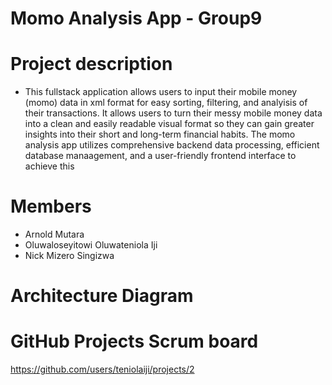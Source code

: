 # Momo Analysis App - Group9
# Project description
- This fullstack application allows users to input their mobile money (momo) data in xml format for easy sorting, filtering, and analyisis of their transactions. It allows users to turn their messy mobile money data into a clean and easily readable visual format so they can gain greater insights into their short and long-term financial habits. The momo analysis app utilizes comprehensive backend data processing, efficient database manaagement, and a user-friendly frontend interface to achieve this
# Members
- Arnold Mutara
- Oluwaloseyitowi Oluwateniola Iji
- Nick Mizero Singizwa

# Architecture Diagram

# GitHub Projects Scrum board
https://github.com/users/teniolaiji/projects/2

